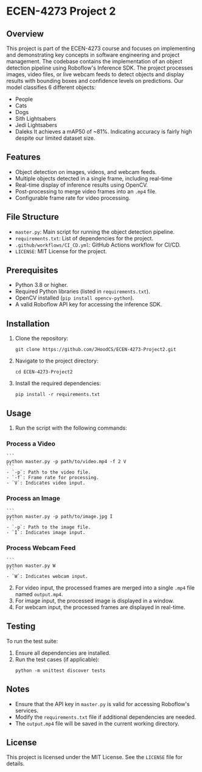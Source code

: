 # ECEN-4273 Project 2

## Overview
This project is part of the ECEN-4273 course and focuses on implementing and demonstrating key concepts in software engineering and project management. 
The codebase contains the implementation of an object detection pipeline using Roboflow's Inference SDK. 
The project processes images, video files, or live webcam feeds to detect objects and display results with bounding boxes and confidence levels on predictions.
Our model classifies 6 different objects:
- People
- Cats
- Dogs
- Sith Lightsabers
- Jedi Lightsabers
- Daleks
It achieves a mAP50 of ~81%. Indicating accuracy is fairly high despite our limited dataset size. 

## Features
- Object detection on images, videos, and webcam feeds.
- Multiple objects detected in a single frame, including real-time
- Real-time display of inference results using OpenCV.
- Post-processing to merge video frames into an `.mp4` file.
- Configurable frame rate for video processing.

## File Structure
- `master.py`: Main script for running the object detection pipeline.
- `requirements.txt`: List of dependencies for the project.
- `.github/workflows/CI_CD.yml`: GitHub Actions workflow for CI/CD.
- `LICENSE`: MIT License for the project.

## Prerequisites
- Python 3.8 or higher.
- Required Python libraries (listed in `requirements.txt`).
- OpenCV installed (`pip install opencv-python`).
- A valid Roboflow API key for accessing the inference SDK.

## Installation
1. Clone the repository:
    ```
    git clone https://github.com/JHoodCS/ECEN-4273-Project2.git
    ```
2. Navigate to the project directory:
    ```
    cd ECEN-4273-Project2
    ```
3. Install the required dependencies:
    ```
    pip install -r requirements.txt
    ```

## Usage
1. Run the script with the following commands:

### Process a Video
    ```
    python master.py -p path/to/video.mp4 -f 2 V
    ```
    - `-p`: Path to the video file.
    - `-f`: Frame rate for processing.
    - `V`: Indicates video input.

### Process an Image
    ```
    python master.py -p path/to/image.jpg I
    ```
    - `-p`: Path to the image file.
    - `I`: Indicates image input.

### Process Webcam Feed
    ```
    python master.py W
    ```
    - `W`: Indicates webcam input.

2. For video input, the processed frames are merged into a single `.mp4` file named `output.mp4`.
3. For image input, the processed image is displayed in a window.
4. For webcam input, the processed frames are displayed in real-time.

## Testing
To run the test suite:
1. Ensure all dependencies are installed.
2. Run the test cases (if applicable):
    ```
    python -m unittest discover tests
    ```

## Notes
- Ensure that the API key in `master.py` is valid for accessing Roboflow's services.
- Modify the `requirements.txt` file if additional dependencies are needed.
- The `output.mp4` file will be saved in the current working directory.

## License
This project is licensed under the MIT License. See the `LICENSE` file for details.
